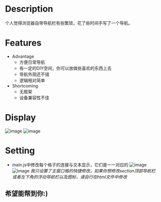 # Description
  个人觉得浏览器自带导航栏有些繁琐，花了些时间手写了一个导航。
# Features
- Advantage
  - 方便日常导航
  - 有一定的DIY空间，你可以放做些喜欢的东西上去
  - 导航外观还不错
  - 逻辑相对简单
- Shortcoming
  - 无框架
  - 设备兼容性不佳
# Display
![image](https://user-images.githubusercontent.com/93522732/187404209-e93b1f8b-3d8a-4de1-be57-c8550200f4f2.png)
![image](https://user-images.githubusercontent.com/93522732/187404343-871767ad-f9a0-4ddb-9740-d4b3690d40a8.png)
# Setting
- main.js中修改每个格子的连接与文本显示，它们是一一对应的
![image](https://user-images.githubusercontent.com/93522732/187405123-852d42c7-719b-48da-8de0-45f62db1ba47.png)
![image](https://user-images.githubusercontent.com/93522732/187405144-ed52cc62-eef4-4c1c-8a57-7fef8bd32738.png)
*我只设置了主窗口格的快捷修改，如果你想修改section顶部导航栏或者左下角的浮动导航栏以及图标，请自行在html文件中修改*
## 希望能帮到你:)


